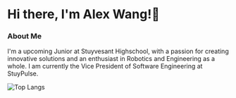 # Hi there, I'm Alex Wang!👋 
### About Me
I'm a upcoming Junior at Stuyvesant Highschool, with a passion for creating innovative solutions and an enthusiast in Robotics and Engineering as a whole. I am currently the Vice President of Software Engineering at StuyPulse.
 
![Top Langs](https://github-readme-stats.vercel.app/api/top-langs/?username=alex-wanger&theme=tokyonight)


